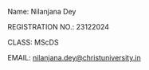 Name: Nilanjana Dey

REGISTRATION NO.: 23122024

CLASS: MScDS

EMAIL: nilanjana.dey@christuniversity.in

